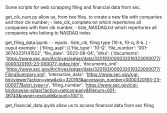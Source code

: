 Some scripts for web scrapping filing and financial data from sec.

get_cik_num.py allow us, from two files, to create a new file with companies and their cik number; 
    - liste_cik_complete.txt which repertories all companies with their cik number,
    - liste_NASDAQ.txt which repertories all companies who belong to NASDAQ index

get_filing_data.ipynb :
    - inputs : liste_cik, filing type (10-k, 10-q, 8-k..)
    - ouput exemple : {'filing_aapl': [{'file_type': '10-Q',
                        'file_number': '001-36743231141522',
                        'file_date': '2023-08-04',
                        'links': {'documents': 'https://www.sec.gov/Archives/edgar/data/320193/000032019323000077/0000320193-23-000077-index.htm',
                            'documents_xml': 'https://www.sec.gov/Archives/edgar/data/320193/000032019323000077/FilingSummary.xml',
                            'interactive_data': 'https://www.sec.gov/cgi-bin/viewer?action=view&cik=320193&accession_number=0000320193-23-000077&xbrl_type=v',
                            'filing_number': 'https://www.sec.gov/cgi-bin/browse-edgar?action=getcompany&filenum=001-36743&owner=exclude&count=100'}}, 

get_financial_data.ipynb allow us to access financial data from sec filing
